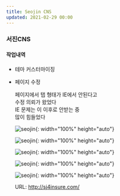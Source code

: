```yaml
---
title: Seojin CNS
updated: 2021-02-29 00:00
---
```


### 서진CNS
  
#### 작업내역
- 테마 커스터마이징
- 페이지 수정
  
	페이지에서 탭 형태가 IE에서 안된다고  
	수정 의뢰가 왔었다  
	IE 문제는 이 이후로 안받는 중  
	많이 힘들었다  
  
	![seojin](https://github.com/project0210/project0210.github.io/blob/master/_posts/images/seojin/001.png?raw=true){: width="100%" height="auto"}
  
	![seojin](https://github.com/project0210/project0210.github.io/blob/master/_posts/images/seojin/001-1.png?raw=true){: width="100%" height="auto"}
  
	![seojin](https://github.com/project0210/project0210.github.io/blob/master/_posts/images/seojin/002.png?raw=true){: width="100%" height="auto"}
  
	![seojin](https://github.com/project0210/project0210.github.io/blob/master/_posts/images/seojin/003.png?raw=true){: width="100%" height="auto"}
  
	![seojin](https://github.com/project0210/project0210.github.io/blob/master/_posts/images/seojin/004.png?raw=true){: width="100%" height="auto"}
  
	URL: http://sj4insure.com/
